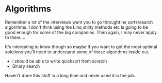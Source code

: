 # Algorithms

Remember a lot of the interviews want you to go throught he sorts/search algorithms.  I don't think using the Linq utility methods etc is going to be good enough for some of the big companies.  Then again, I may never apply to them....


It's interesting to know though so maybe if you want to get the most optimal solutions you'll need to understand some of these algorithms inside out.

- I should be able to write quicksort from scratch
- Binary search

Haven't done this stuff in a long time and never used it in the job... 
